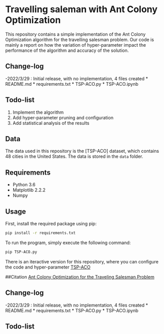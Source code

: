 # Travelling saleman with Ant Colony Optimization

This repository contains a simple implementation of the Ant Colony Optimization algorithm for the travelling salesman problem.
Our code is mainly a report on how the variation of hyper-parameter impact the performance of the algorithm and accuracy of the solution.


## Change-log

-2022/3/29 : Initial release, with no implementation, 4 files created
    * README.md
    * requirements.txt
    * TSP-ACO.py
    * TSP-ACO.ipynb


## Todo-list
1. Implement the algorithm
2. Add hyper-parameter pruning and configuration
3. Add statistical analysis of the results

## Data

The data used in this repository is the [TSP-ACO] dataset, which contains 48 cities in the United States. The data is stored in the `data` folder.


## Requirements

- Python 3.6
- Matplotlib 2.2.2
- Numpy 

## Usage
First, install the required package using pip:
    
```bash
pip install -r requirements.txt
```
To run the program, simply execute the following command:

```bash
pip TSP-ACO.py
```

There is an iteractive version for this repository, where you can configure the code and hyper-parameter [TSP-ACO](TSP_nb.ipynb)


##Citation
[Ant Colony Optimization for the Traveling Salesman Problem](https://www.researchgate.net/publication/220568269_Ant_Colony_Optimization_for_the_Traveling_Salesman_Problem)


## Change-log

-2022/3/29 : Initial release, with no implementation, 4 files created
    * README.md
    * requirements.txt
    * TSP-ACO.py
    * TSP-ACO.ipynb


## Todo-list
